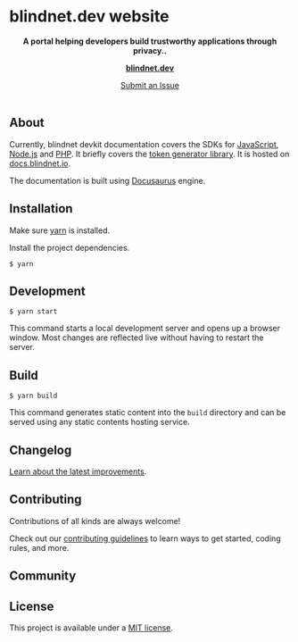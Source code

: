 # blindnet.dev website

<p align="center">
  <strong>A portal helping developers build trustworthy applications through privacy..</strong>
</p>

<p align="center">
  <a href="https://blindnet.dev/"><strong>blindnet.dev</strong></a>
</p>



<p align="center">
  <a href="https://github.com/blindnet-io/blindnet.dev/issues">Submit an Issue</a>
  <br>
  <br>
</p>

## About

Currently, blindnet devkit documentation covers the SDKs for [JavaScript](https://github.com/blindnet-io/blindnet-sdk-js), [Node.js](https://github.com/blindnet-io/blindnet-sdk-node) and [PHP](https://github.com/blindnet-io/blindnet-sdk-php). It briefly covers the [token generator library](https://github.com/blindnet-io/token-generator-js). It is hosted on [docs.blindnet.io](https://docs.blindnet.io/).

The documentation is built using [Docusaurus](https://docusaurus.io/) engine. 

## Installation

Make sure [yarn](https://yarnpkg.com/getting-started/install) is installed.

Install the project dependencies.
```
$ yarn
```

## Development

```
$ yarn start
```

This command starts a local development server and opens up a browser window. Most changes are reflected live without having to restart the server.

## Build

```
$ yarn build
```

This command generates static content into the `build` directory and can be served using any static contents hosting service.

## Changelog

[Learn about the latest improvements][changelog].

## Contributing

Contributions of all kinds are always welcome!

Check out our [contributing guidelines][contributing] to learn ways to get started, coding rules, and more.

## Community

## License

This project is available under a [MIT license][license].

[changelog]: CHANGELOG.md
[contributing]: CONTRIBUTING.md
[license]: LICENSE
[coc]: CODE_OF_CONDUCT.md
